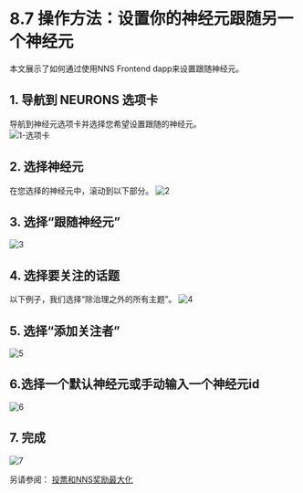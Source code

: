 # 8.7 操作方法：设置你的神经元跟随另一个神经元
本文展示了如何通过使用NNS Frontend dapp来设置跟随神经元。

## 1. 导航到 NEURONS 选项卡  
导航到神经元选项卡并选择您希望设置跟随的神经元。  
![1-选项卡](https://mywikis-wiki-media.s3.us-central-1.wasabisys.com/internetcomputer/thumb/0-follow.png/1200px-0-follow.png) 

## 2. 选择神经元  
在您选择的神经元中，滚动到以下部分。
![2](https://mywikis-wiki-media.s3.us-central-1.wasabisys.com/internetcomputer/thumb/2-follow.png/1200px-2-follow.png)
## 3. 选择“跟随神经元”   
![3](https://mywikis-wiki-media.s3.us-central-1.wasabisys.com/internetcomputer/thumb/3-follow.png/1200px-3-follow.png)

## 4. 选择要关注的话题   
以下例子，我们选择“除治理之外的所有主题”。
![4](https://mywikis-wiki-media.s3.us-central-1.wasabisys.com/internetcomputer/thumb/4-follow.png/1200px-4-follow.png)

## 5. 选择“添加关注者” 
![5](https://mywikis-wiki-media.s3.us-central-1.wasabisys.com/internetcomputer/5-follow.png)

## 6.选择一个默认神经元或手动输入一个神经元id  
![6](https://mywikis-wiki-media.s3.us-central-1.wasabisys.com/internetcomputer/thumb/6-follow.png/1200px-6-follow.png)

## 7. 完成  
![7](https://mywikis-wiki-media.s3.us-central-1.wasabisys.com/internetcomputer/thumb/7-follow.png/1200px-7-follow.png)

另请参阅：
[投票和NNS奖励最大化](投票和NNS奖励最大化.md)

